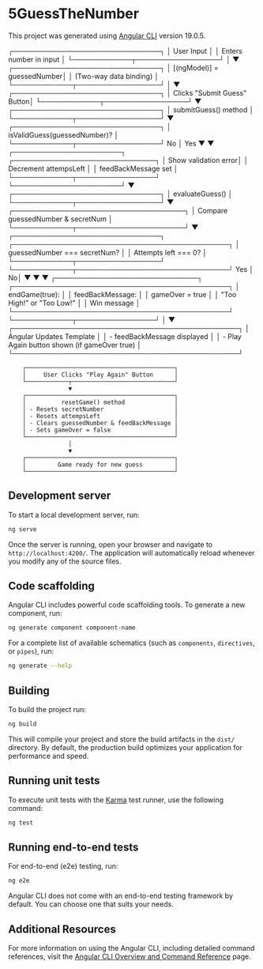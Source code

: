 # 5GuessTheNumber

This project was generated using [Angular CLI](https://github.com/angular/angular-cli) version 19.0.5.


┌──────────────────────────────┐
                                       │         User Input           │
                                       │    Enters number in input    │
                                       └────────────┬─────────────────┘
                                                    │
                                                    ▼
                                       ┌──────────────────────────────┐
                                       │   [(ngModel)] = guessedNumber│
                                       │   (Two-way data binding)     │
                                       └────────────┬─────────────────┘
                                                    │
                                                    ▼
                                       ┌──────────────────────────────┐
                                       │  Clicks "Submit Guess" Button│
                                       └────────────┬─────────────────┘
                                                    ▼
                                       ┌──────────────────────────────┐
                                       │      submitGuess() method     │
                                       └────────────┬─────────────────┘
                                                    ▼
                                       ┌──────────────────────────────┐
                                       │ isValidGuess(guessedNumber)? │
                                       └────────────┬─────────────────┘
                                       No           │           Yes
                                       ▼            ▼
                        ┌──────────────────────┐   ┌─────────────────────────────┐
                        │ Show validation error│   │ Decrement attempsLeft       │
                        │ feedBackMessage set  │   └────────────┬────────────────┘
                        └──────────────────────┘                ▼
                                                   ┌──────────────────────────────┐
                                                   │      evaluateGuess()         │
                                                   └────────────┬─────────────────┘
                                                                ▼
                                                ┌───────────────────────────────────┐
                                                │ Compare guessedNumber & secretNum │
                                                └────────────┬──────────────────────┘
                                                             ▼
        ┌──────────────────────────────┐   ┌────────────────────────────────────────────┐
        │ guessedNumber === secretNum? │   │ Attempts left === 0?                       │
        └────────────┬─────────────────┘   └────────────┬───────────────────────────────┘
        Yes          │                                 No│
        ▼            ▼                                   ▼
┌─────────────────────────────┐         ┌────────────────────────────────────────────┐
│   endGame(true):            │         │   feedBackMessage:                         │
│   gameOver = true           │         │   "Too High!" or "Too Low!"                │
│   Win message               │         └────────────────────────────────────────────┘
└────────────┬────────────────┘
             │
             ▼
┌──────────────────────────────────────────────┐
│ Angular Updates Template                     │
│ - feedBackMessage displayed                  │
│ - Play Again button shown (if gameOver true) │
└──────────────────────────────────────────────┘

        ┌──────────────────────────────────────────┐
        │     User Clicks "Play Again" Button      │
        └────────────┬─────────────────────────────┘
                     ▼
        ┌──────────────────────────────────────────┐
        │          resetGame() method              │
        │ - Resets secretNumber                    │
        │ - Resets attempsLeft                     │
        │ - Clears guessedNumber & feedBackMessage │
        │ - Sets gameOver = false                  │
        └──────────────────────────────────────────┘
                     │
                     ▼
        ┌──────────────────────────────────────────┐
        │         Game ready for new guess         │
        └──────────────────────────────────────────┘

## Development server

To start a local development server, run:

```bash
ng serve
```

Once the server is running, open your browser and navigate to `http://localhost:4200/`. The application will automatically reload whenever you modify any of the source files.

## Code scaffolding

Angular CLI includes powerful code scaffolding tools. To generate a new component, run:

```bash
ng generate component component-name
```

For a complete list of available schematics (such as `components`, `directives`, or `pipes`), run:

```bash
ng generate --help
```

## Building

To build the project run:

```bash
ng build
```

This will compile your project and store the build artifacts in the `dist/` directory. By default, the production build optimizes your application for performance and speed.

## Running unit tests

To execute unit tests with the [Karma](https://karma-runner.github.io) test runner, use the following command:

```bash
ng test
```

## Running end-to-end tests

For end-to-end (e2e) testing, run:

```bash
ng e2e
```

Angular CLI does not come with an end-to-end testing framework by default. You can choose one that suits your needs.

## Additional Resources

For more information on using the Angular CLI, including detailed command references, visit the [Angular CLI Overview and Command Reference](https://angular.dev/tools/cli) page.
